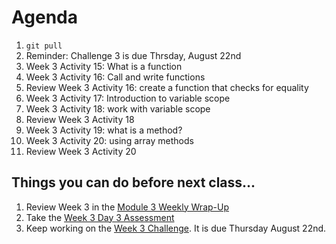 # Agenda

1. `git pull`
1. Reminder: Challenge 3 is due Thrsday, August 22nd
1. Week 3 Activity 15: What is a function
1. Week 3 Activity 16: Call and write functions
1. Review Week 3 Activity 16: create a function that checks for equality
1. Week 3 Activity 17: Introduction to variable scope
1. Week 3 Activity 18: work with variable scope
1. Review Week 3 Activity 18
1. Week 3 Activity 19: what is a method?
1. Week 3 Activity 20: using array methods
1. Review Week 3 Activity 20

## Things you can do before next class...

1. Review Week 3 in the [Module 3 Weekly Wrap-Up](https://bootcampspot.instructure.com/courses/5728/modules/items/1304236)
1. Take the [Week 3 Day 3 Assessment](https://bootcampspot.instructure.com/courses/5728/modules/items/1304228)
1. Keep working on the [Week 3 Challenge](../03-JavaScript/02-Challenge/README.md). It is due Thursday August 22nd.
